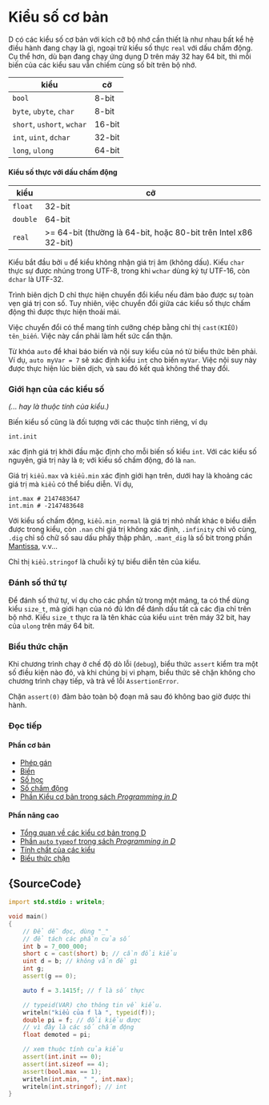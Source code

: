 # Kiểu số cơ bản

D có các kiểu số cơ bản với kích cỡ bộ nhớ cần thiết là như nhau bất kể
hệ điều hành đang chạy là gì, ngoại trừ kiểu số thực `real` với dấu chấm động.
Cụ thể hơn, dù bạn đang chạy ứng dụng D trên máy 32 hay 64 bit, thì
mỗi biến của các kiểu sau vẫn chiếm cùng số bít trên bộ nhớ.

| kiểu                          | cỡ
|-------------------------------|------------
|`bool`                         | 8-bit
|`byte`, `ubyte`, `char`        | 8-bit
|`short`, `ushort`, `wchar`     | 16-bit
|`int`, `uint`, `dchar`         | 32-bit
|`long`, `ulong`                | 64-bit

#### Kiểu số thực với dấu chấm động

| kiểu    | cỡ
|---------|--------------------------------------------------
|`float`  | 32-bit
|`double` | 64-bit
|`real`   | >= 64-bit (thường là 64-bit, hoặc 80-bit trên Intel x86 32-bit)

Kiểu bắt đầu bởi `u` để kiểu không nhận giá trị âm (không dấu).
Kiểu `char` thực sự được nhúng trong UTF-8, trong khi `wchar`
dùng ký tự UTF-16, còn `dchar` là UTF-32.

Trình biên dịch D chỉ thực hiện chuyển đổi kiểu nếu đảm bảo được sự toàn vẹn
giá trị con số. Tuy nhiên, việc chuyển đổi giữa các kiểu số thực chấm động
thì được thực hiện thoải mái.

Việc chuyển đổi có thể  mang tính cưỡng chép bằng chỉ thị
`cast(KIỂU) tên_biến`. Việc này cần phải làm hết sức cẩn thận.

Từ khóa `auto` để khai báo biến và nội suy kiểu của nó từ biểu thức
bên phải. Ví dụ, `auto myVar = 7` sẽ xác định kiểu `int` cho biến `myVar`.
Việc nội suy này được thực hiện lúc biên dịch, và sau đó kết quả không thể
thay đổi.

### Giới hạn của các kiểu số

_(... hay là thuộc tính của kiểu.)_

Biến kiểu số cũng là đối tượng với các thuộc tính riêng, ví dụ

    int.init

xác định giá trị khởi đầu mặc định cho mỗi biến số kiểu `int`.
Với các kiểu số nguyên, giá trị này là `0`; với kiểu số chấm động, đó là `nan`.

Giá trị `kiểu.max` và `kiểu.min` xác định giới hạn trên, dưới hay là khoảng
các giá trị mà `kiểu` có thể biểu diễn. Ví dụ,

    int.max # 2147483647
    int.min # -2147483648

Với kiểu số chấm động, `kiểu.min_normal` là giá trị  nhỏ nhất khác `0`
biểu diễn được trong kiểu, còn `.nan` chỉ giá trị không xác định,
`.infinity` chỉ vô cùng, `.dig` chỉ số chữ số sau dấu phấy thập phân,
`.mant_dig` là số bit trong phần [Mantissa](https://www.doc.ic.ac.uk/~eedwards/compsys/float/), v.v...

Chỉ thị `kiểu.stringof` là chuỗi ký tự  biểu diễn tên của kiểu.

### Đánh số thứ tự

Để đánh số thứ tự, ví dụ cho các phần tử trong một mảng, ta có thể dùng
kiểu `size_t`, mà giới hạn của nó đủ lớn để đánh dấu tất cả các địa chỉ
trên bộ nhớ. Kiểu `size_t` thực ra là tên khác của kiểu `uint` trên máy
32 bit, hay của `ulong` trên máy 64 bit.

### Biểu thức chặn

Khi chương trình chạy ở chế độ dò lỗi (`debug`), biểu thức `assert` kiểm tra
một số điều kiện nào đó, và khi chúng bị vi phạm, biểu thức sẽ chặn không
cho chương trình chạy tiếp, và trả về lỗi `AssertionError`.

Chặn `assert(0)` đảm bảo toàn bộ đoạn mã sau đó không bao giờ được thi hành.

### Đọc tiếp

#### Phần cơ bản

- [Phép gán](http://ddili.org/ders/d.en/assignment.html)
- [Biến](http://ddili.org/ders/d.en/variables.html)
- [Số học](http://ddili.org/ders/d.en/arithmetic.html)
- [Số chấm động](http://ddili.org/ders/d.en/floating_point.html)
- [Phần Kiểu cơ bản trong sách _Programming in D_](http://ddili.org/ders/d.en/types.html)

#### Phần nâng cao

- [Tổng quan về các kiểu cơ bản trong D](https://dlang.org/spec/type.html)
- [Phần `auto` `typeof` trong sách _Programming in D_](http://ddili.org/ders/d.en/auto_and_typeof.html)
- [Tính chất của các kiểu](https://dlang.org/spec/property.html)
- [Biểu thức chặn](https://dlang.org/spec/expression.html#AssertExpression)

## {SourceCode}

```d
import std.stdio : writeln;

void main()
{
    // Để dễ đọc, dùng "_"
    // để tách các phần của số
    int b = 7_000_000;
    short c = cast(short) b; // cần đổi kiểu
    uint d = b; // không vấn đề gì
    int g;
    assert(g == 0);

    auto f = 3.1415f; // f là số thực

    // typeid(VAR) cho thông tin về kiểu.
    writeln("kiểu của f là ", typeid(f));
    double pi = f; // đổi kiểu được
    // vì đây là các số chấm động
    float demoted = pi;

    // xem thuộc tính của kiểu
    assert(int.init == 0);
    assert(int.sizeof == 4);
    assert(bool.max == 1);
    writeln(int.min, " ", int.max);
    writeln(int.stringof); // int
}
```
